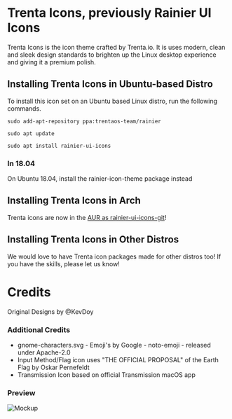 Trenta Icons, previously Rainier UI Icons
=============

Trenta Icons is the icon theme crafted by Trenta.io. It is uses modern, clean and sleek design standards to brighten up the Linux desktop experience and giving it a premium polish.

## Installing Trenta Icons in Ubuntu-based Distro
To install this icon set on an Ubuntu based Linux distro, run the following commands.

	sudo add-apt-repository ppa:trentaos-team/rainier

	sudo apt update

	sudo apt install rainier-ui-icons

### In 18.04
On Ubuntu 18.04, install the rainier-icon-theme package instead

## Installing Trenta Icons in Arch
Trenta icons are now in the [AUR as rainier-ui-icons-git](https://aur.archlinux.org/packages/rainier-ui-icons-git)!

## Installing Trenta Icons in Other Distros
We would love to have Trenta icon packages made for other distros too! If you have the skills, please let us know!

# Credits
Original Designs by @KevDoy

### Additional Credits
- gnome-characters.svg - Emoji's by Google - noto-emoji - released under Apache-2.0
- Input Method/Flag icon uses "THE OFFICIAL PROPOSAL" of the Earth Flag by Oskar Pernefeldt
- Transmission Icon based on official Transmission macOS app

### Preview
![Mockup](https://trenta.io/screenshots/rainier-ui-icons.jpg)
